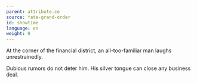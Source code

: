 ```yaml
---
parent: attribute.ce
source: fate-grand-order
id: showtime
language: en
weight: 0
---
```


At the corner of the financial district, an all-too-familiar man laughs unrestrainedly.

Dubious rumors do not deter him. His silver tongue can close any business deal.
